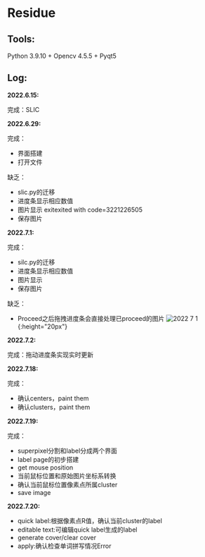 # Residue
## Tools:
Python 3.9.10 + Opencv 4.5.5 + Pyqt5

## Log:
**2022.6.15:**

完成：SLIC

**2022.6.29:**

完成：
- 界面搭建
- 打开文件

缺乏：
- slic.py的迁移
- 进度条显示相应数值
- 图片显示 exitexited with code=3221226505
- 保存图片

**2022.7.1:**

完成：
- silc.py的迁移
- 进度条显示相应数值
- 图片显示
- 保存图片

缺乏：
- Proceed之后拖拽进度条会直接处理已proceed的图片
![2022 7 1](https://user-images.githubusercontent.com/95983476/176983707-da678902-2ca4-420c-b5f9-cca61b45694c.png){:height="20px"}

**2022.7.2:**

完成：拖动进度条实现实时更新

**2022.7.18:**

完成：
- 确认centers，paint them
- 确认clusters，paint them

**2022.7.19:**

完成：
- superpixel分割和label分成两个界面
- label page的初步搭建
- get mouse position
- 当前鼠标位置和原始图片坐标系转换
- 确认当前鼠标位置像素点所属cluster
- save image

**2022.7.20:**
- quick label:根据像素点R值，确认当前cluster的label
- editable text:可编辑quick label生成的label
- generate cover/clear cover
- apply:确认检查单词拼写情况Error
